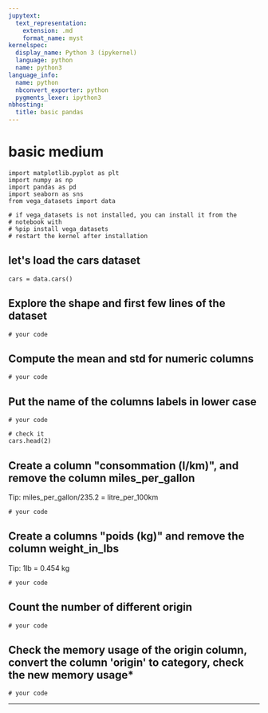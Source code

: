 ```yaml
---
jupytext:
  text_representation:
    extension: .md
    format_name: myst
kernelspec:
  display_name: Python 3 (ipykernel)
  language: python
  name: python3
language_info:
  name: python
  nbconvert_exporter: python
  pygments_lexer: ipython3
nbhosting:
  title: basic pandas
---
```


# basic medium

```{code-cell} ipython3
import matplotlib.pyplot as plt
import numpy as np
import pandas as pd
import seaborn as sns
from vega_datasets import data

# if vega_datasets is not installed, you can install it from the
# notebook with
# %pip install vega_datasets
# restart the kernel after installation
```

## let's load the cars dataset

```{code-cell} ipython3
cars = data.cars()
```

## Explore the shape and first few lines of the dataset

```{code-cell} ipython3
# your code
```

## Compute the mean and std for numeric columns

```{code-cell} ipython3
# your code
```

## Put the name of the columns labels in lower case

```{code-cell} ipython3
# your code
```

```{code-cell} ipython3
# check it
cars.head(2)
```

## Create a column "consommation (l/km)", and remove the column miles_per_gallon

Tip: miles_per_gallon/235.2 = litre_per_100km

```{code-cell} ipython3
# your code
```

## Create a columns "poids (kg)" and remove the column weight_in_lbs

Tip: 1lb = 0.454 kg

```{code-cell} ipython3
# your code
```

## Count the number of different origin

```{code-cell} ipython3
# your code
```

## Check the memory usage of the origin column, convert the column 'origin' to category, check the new memory usage*

```{code-cell} ipython3
# your code
```

***
